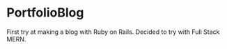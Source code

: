 # PortfolioBlog
First try at making a blog with Ruby on Rails. Decided to try with Full Stack MERN.
